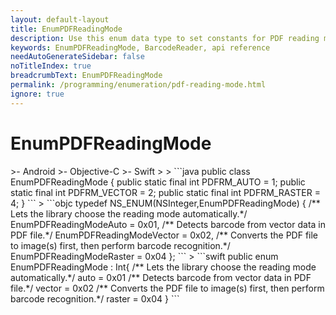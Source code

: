 ```yaml
---
layout: default-layout
title: EnumPDFReadingMode
description: Use this enum data type to set constants for PDF reading mode of barcodes in Dynamsoft Barcode Reader for JavaScript..
keywords: EnumPDFReadingMode, BarcodeReader, api reference
needAutoGenerateSidebar: false
noTitleIndex: true
breadcrumbText: EnumPDFReadingMode
permalink: /programming/enumeration/pdf-reading-mode.html
ignore: true
---
```



# EnumPDFReadingMode

<div class="sample-code-prefix template2"></div>
   >- Android
   >- Objective-C
   >- Swift
   >
>
```java
public class EnumPDFReadingMode {
    public static final int PDFRM_AUTO = 1;
    public static final int PDFRM_VECTOR = 2;
    public static final int PDFRM_RASTER = 4;
}
```
>
```objc
typedef NS_ENUM(NSInteger,EnumPDFReadingMode)
{
    /** Lets the library choose the reading mode automatically.*/
    EnumPDFReadingModeAuto = 0x01,
    /** Detects barcode from vector data in PDF file.*/
    EnumPDFReadingModeVector = 0x02,
    /** Converts the PDF file to image(s) first, then perform barcode recognition.*/
    EnumPDFReadingModeRaster = 0x04
};
```
>
```swift
public enum EnumPDFReadingMode : Int{
    /** Lets the library choose the reading mode automatically.*/
    auto = 0x01
    /** Detects barcode from vector data in PDF file.*/
    vector = 0x02
    /** Converts the PDF file to image(s) first, then perform barcode recognition.*/
    raster = 0x04
}
```
